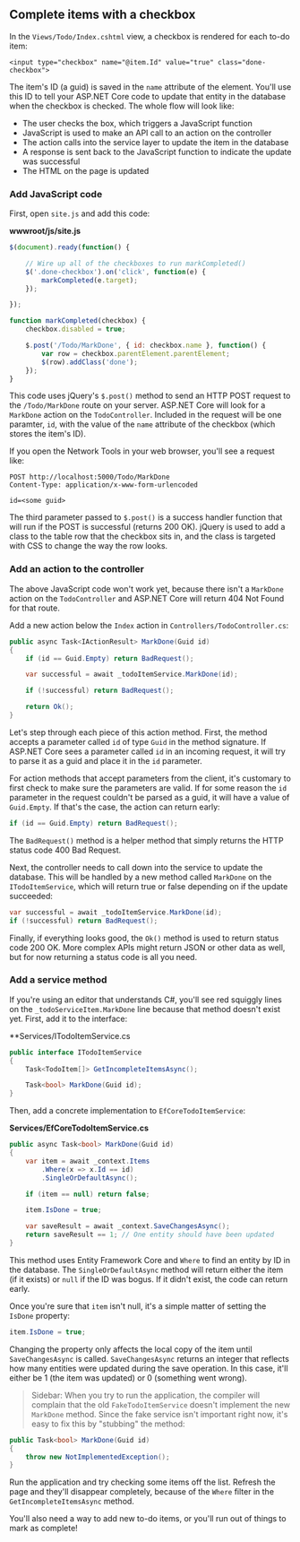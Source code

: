 ## Complete items with a checkbox
In the `Views/Todo/Index.cshtml` view, a checkbox is rendered for each to-do item:

```razor
<input type="checkbox" name="@item.Id" value="true" class="done-checkbox">
```

The item's ID (a guid) is saved in the `name` attribute of the element. You'll use this ID to tell your ASP.NET Core code to update that entity in the database when the checkbox is checked. The whole flow will look like:

* The user checks the box, which triggers a JavaScript function
* JavaScript is used to make an API call to an action on the controller
* The action calls into the service layer to update the item in the database
* A response is sent back to the JavaScript function to indicate the update was successful
* The HTML on the page is updated

### Add JavaScript code

First, open `site.js` and add this code:

**wwwroot/js/site.js**

```javascript
$(document).ready(function() {

    // Wire up all of the checkboxes to run markCompleted()
    $('.done-checkbox').on('click', function(e) {
        markCompleted(e.target);
    });

});

function markCompleted(checkbox) {
    checkbox.disabled = true;

    $.post('/Todo/MarkDone', { id: checkbox.name }, function() {
        var row = checkbox.parentElement.parentElement;
        $(row).addClass('done');
    });
}
```

This code uses jQuery's `$.post()` method to send an HTTP POST request to the `/Todo/MarkDone` route on your server. ASP.NET Core will look for a `MarkDone` action on the `TodoController`. Included in the request will be one paramter, `id`, with the value of the `name` attribute of the checkbox (which stores the item's ID).

If you open the Network Tools in your web browser, you'll see a request like:

```
POST http://localhost:5000/Todo/MarkDone
Content-Type: application/x-www-form-urlencoded

id=<some guid>
```

The third parameter passed to `$.post()` is a success handler function that will run if the POST is successful (returns 200 OK). jQuery is used to add a class to the table row that the checkbox sits in, and the class is targeted with CSS to change the way the row looks.

### Add an action to the controller

The above JavaScript code won't work yet, because there isn't a `MarkDone` action on the `TodoController` and ASP.NET Core will return 404 Not Found for that route.

Add a new action below the `Index` action in `Controllers/TodoController.cs`:

```csharp
public async Task<IActionResult> MarkDone(Guid id)
{
    if (id == Guid.Empty) return BadRequest();

    var successful = await _todoItemService.MarkDone(id);

    if (!successful) return BadRequest();

    return Ok();
}
```

Let's step through each piece of this action method. First, the method accepts a parameter called `id` of type `Guid` in the method signature. If ASP.NET Core sees a parameter called `id` in an incoming request, it will try to parse it as a guid and place it in the `id` parameter.

For action methods that accept parameters from the client, it's customary to first check to make sure the parameters are valid. If for some reason the `id` parameter in the request couldn't be parsed as a guid, it will have a value of `Guid.Empty`. If that's the case, the action can return early:

```csharp
if (id == Guid.Empty) return BadRequest();
```

The `BadRequest()` method is a helper method that simply returns the HTTP status code 400 Bad Request.

Next, the controller needs to call down into the service to update the database. This will be handled by a new method called `MarkDone` on the `ITodoItemService`, which will return true or false depending on if the update succeeded:

```csharp
var successful = await _todoItemService.MarkDone(id);
if (!successful) return BadRequest();
```

Finally, if everything looks good, the `Ok()` method is used to return status code 200 OK. More complex APIs might return JSON or other data as well, but for now returning a status code is all you need.

### Add a service method

If you're using an editor that understands C#, you'll see red squiggly lines on the `_todoServiceItem.MarkDone` line because that method doesn't exist yet. First, add it to the interface:

**Services/ITodoItemService.cs

```csharp
public interface ITodoItemService
{
    Task<TodoItem[]> GetIncompleteItemsAsync();

    Task<bool> MarkDone(Guid id);
}
```

Then, add a concrete implementation to `EfCoreTodoItemService`:

**Services/EfCoreTodoItemService.cs**

```csharp
public async Task<bool> MarkDone(Guid id)
{
    var item = await _context.Items
        .Where(x => x.Id == id)
        .SingleOrDefaultAsync();

    if (item == null) return false;

    item.IsDone = true;

    var saveResult = await _context.SaveChangesAsync();
    return saveResult == 1; // One entity should have been updated
}
```

This method uses Entity Framework Core and `Where` to find an entity by ID in the database. The `SingleOrDefaultAsync` method will return either the item (if it exists) or `null` if the ID was bogus. If it didn't exist, the code can return early.

Once you're sure that `item` isn't null, it's a simple matter of setting the `IsDone` property:

```csharp
item.IsDone = true;
```

Changing the property only affects the local copy of the item until `SaveChangesAsync` is called. `SaveChangesAsync` returns an integer that reflects how many entities were updated during the save operation. In this case, it'll either be 1 (the item was updated) or 0 (something went wrong).

> Sidebar: When you try to run the application, the compiler will complain that the old `FakeTodoItemService` doesn't implement the new `MarkDone` method. Since the fake service isn't important right now, it's easy to fix this by "stubbing" the method:

```csharp
public Task<bool> MarkDone(Guid id)
{
    throw new NotImplementedException();
}
```

Run the application and try checking some items off the list. Refresh the page and they'll disappear completely, because of the `Where` filter in the `GetIncompleteItemsAsync` method.

You'll also need a way to add new to-do items, or you'll run out of things to mark as complete!
